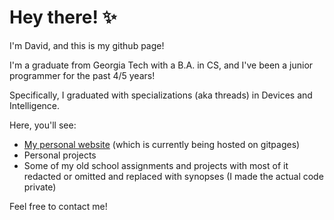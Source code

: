 # Hey there! ✨
I'm David, and this is my github page!

I'm a graduate from Georgia Tech with a B.A. in CS, and I've been a junior programmer for the past 4/5 years!

Specifically, I graduated with specializations (aka threads) in Devices and Intelligence.

Here, you'll see:
- [My personal website](https://d-lee-te.github.io/) (which is currently being hosted on gitpages)
- Personal projects
- Some of my old school assignments and projects with most of it redacted or omitted and replaced with synopses (I made the actual code private)

Feel free to contact me!
